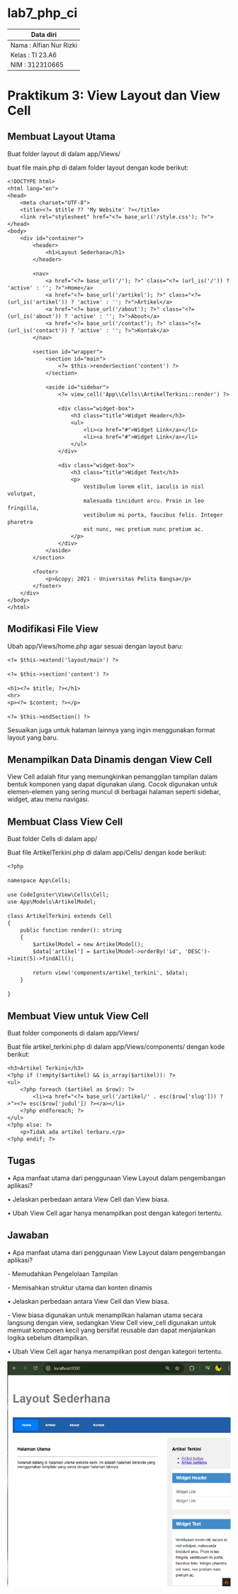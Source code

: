 # lab7_php_ci

| Data diri| 
|-----------------|
| Nama : Alfian Nur Rizki  | 
| Kelas : TI 23.A6 | 
| NIM : 312310665 | 

<h1> Praktikum 3: View Layout dan View Cell </h1>

## Membuat Layout Utama

<p>Buat folder layout di dalam app/Views/ </p>
<p>buat file main.php di dalam folder layout dengan kode berikut:</p>

```
<!DOCTYPE html>
<html lang="en">
<head>
    <meta charset="UTF-8">
    <title><?= $title ?? 'My Website' ?></title>
    <link rel="stylesheet" href="<?= base_url('/style.css'); ?>">
</head>
<body>
    <div id="container">
        <header>
            <h1>Layout Sederhana</h1>
        </header>
        
        <nav>
            <a href="<?= base_url('/'); ?>" class="<?= (url_is('/')) ? 'active' : ''; ?>">Home</a>
            <a href="<?= base_url('/artikel'); ?>" class="<?= (url_is('artikel')) ? 'active' : ''; ?>">Artikel</a>
            <a href="<?= base_url('/about'); ?>" class="<?= (url_is('about')) ? 'active' : ''; ?>">About</a>
            <a href="<?= base_url('/contact'); ?>" class="<?= (url_is('contact')) ? 'active' : ''; ?>">Kontak</a>
        </nav>

        <section id="wrapper">
            <section id="main">
                <?= $this->renderSection('content') ?>
            </section>

            <aside id="sidebar">
                <?= view_cell('App\\Cells\\ArtikelTerkini::render') ?>

                <div class="widget-box">
                    <h3 class="title">Widget Header</h3>
                    <ul>
                        <li><a href="#">Widget Link</a></li>
                        <li><a href="#">Widget Link</a></li>
                    </ul>
                </div>

                <div class="widget-box">
                    <h3 class="title">Widget Text</h3>
                    <p>
                        Vestibulum lorem elit, iaculis in nisl volutpat, 
                        malesuada tincidunt arcu. Proin in leo fringilla, 
                        vestibulum mi porta, faucibus felis. Integer pharetra 
                        est nunc, nec pretium nunc pretium ac.
                    </p>
                </div>
            </aside>
        </section>

        <footer>
            <p>&copy; 2021 - Universitas Pelita Bangsa</p>
        </footer>
    </div>
</body>
</html>
```

## Modifikasi File View

<p>Ubah app/Views/home.php agar sesuai dengan layout baru:</p>

```
<?= $this->extend('layout/main') ?>

<?= $this->section('content') ?>

<h1><?= $title; ?></h1>
<hr>
<p><?= $content; ?></p>

<?= $this->endSection() ?>
```

<p>Sesuaikan juga untuk halaman lainnya yang ingin menggunakan format layout yang baru.</p>

## Menampilkan Data Dinamis dengan View Cell

<p>View Cell adalah fitur yang memungkinkan pemanggilan tampilan dalam bentuk komponen yang dapat digunakan ulang. Cocok digunakan untuk elemen-elemen yang sering muncul di berbagai halaman seperti sidebar, widget, atau menu navigasi.</p>

## Membuat Class View Cell

<p>Buat folder Cells di dalam app/ </p>
<p> Buat file ArtikelTerkini.php di dalam app/Cells/ dengan kode berikut:</p>

```
<?php

namespace App\Cells;

use CodeIgniter\View\Cells\Cell;
use App\Models\ArtikelModel;

class ArtikelTerkini extends Cell
{
    public function render(): string
    {
        $artikelModel = new ArtikelModel();
        $data['artikel'] = $artikelModel->orderBy('id', 'DESC')->limit(5)->findAll();

        return view('components/artikel_terkini', $data);
    }

}

```

## Membuat View untuk View Cell

<p>Buat folder components di dalam app/Views/ </p>
<p>Buat file artikel_terkini.php di dalam app/Views/components/ dengan kode berikut:</p>

```
<h3>Artikel Terkini</h3>
<?php if (!empty($artikel) && is_array($artikel)): ?>
<ul>
    <?php foreach ($artikel as $row): ?>
        <li><a href="<?= base_url('/artikel/' . esc($row['slug'])) ?>"><?= esc($row['judul']) ?></a></li>
    <?php endforeach; ?>
</ul>
<?php else: ?>
    <p>Tidak ada artikel terbaru.</p>
<?php endif; ?>
```

## Tugas 

• Apa manfaat utama dari penggunaan View Layout dalam pengembangan aplikasi?

• Jelaskan perbedaan antara View Cell dan View biasa.

• Ubah View Cell agar hanya menampilkan post dengan kategori tertentu.

## Jawaban 

• Apa manfaat utama dari penggunaan View Layout dalam pengembangan aplikasi?

<p>- Memudahkan Pengelolaan Tampilan</p>

<p>- Memisahkan struktur utama dan konten dinamis</p>

• Jelaskan perbedaan antara View Cell dan View biasa.

<p>- View biasa digunakan untuk menampilkan halaman utama secara langsung dengan view, sedangkan View Cell view_cell digunakan untuk memuat komponen kecil yang bersifat reusable dan dapat menjalankan logika sebelum ditampilkan.</p>

• Ubah View Cell agar hanya menampilkan post dengan kategori tertentu.

![img](https://github.com/fianal/lat3web/blob/main/img_lat3web/Homepage.png)

